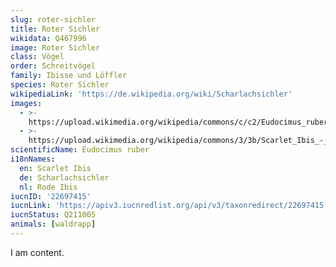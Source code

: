 ```yaml
---
slug: roter-sichler
title: Roter Sichler
wikidata: Q467996
image: Roter Sichler
class: Vögel
order: Schreitvögel
family: Ibisse und Löffler
species: Roter Sichler
wikipediaLink: 'https://de.wikipedia.org/wiki/Scharlachsichler'
images:
  - >-
    https://upload.wikimedia.org/wikipedia/commons/c/c2/Eudocimus_ruber_Corocora_Scarlet_Ibis_(6264848783).jpg
  - >-
    https://upload.wikimedia.org/wikipedia/commons/3/3b/Scarlet_Ibis_-_Corocoro_Colorado_(Eudocimus_ruber)_(12462385423).jpg
scientificName: Eudocimus ruber
i18nNames:
  en: Scarlet Ibis
  de: Scharlachsichler
  nl: Rode Ibis
iucnID: '22697415'
iucnLink: 'https://apiv3.iucnredlist.org/api/v3/taxonredirect/22697415'
iucnStatus: Q211005
animals: [waldrapp]
---
```


I am content.
